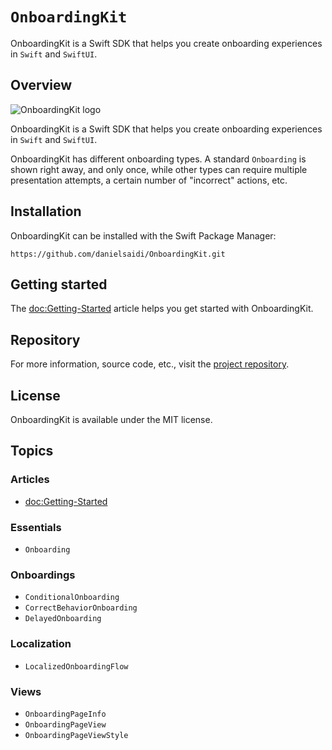 # ``OnboardingKit``

OnboardingKit is a Swift SDK that helps you create onboarding experiences in `Swift` and `SwiftUI`.



## Overview

![OnboardingKit logo](Logo.png)

OnboardingKit is a Swift SDK that helps you create onboarding experiences in `Swift` and `SwiftUI`.

OnboardingKit has different onboarding types. A standard ``Onboarding`` is shown right away, and only once, while other types can require multiple presentation attempts, a certain number of "incorrect" actions, etc. 



## Installation

OnboardingKit can be installed with the Swift Package Manager:

```
https://github.com/danielsaidi/OnboardingKit.git
```



## Getting started

The <doc:Getting-Started> article helps you get started with OnboardingKit.



## Repository

For more information, source code, etc., visit the [project repository](https://github.com/danielsaidi/OnboardingKit).



## License

OnboardingKit is available under the MIT license.



## Topics

### Articles

- <doc:Getting-Started>

### Essentials

- ``Onboarding``

### Onboardings

- ``ConditionalOnboarding``
- ``CorrectBehaviorOnboarding``
- ``DelayedOnboarding``

### Localization

- ``LocalizedOnboardingFlow``

### Views

- ``OnboardingPageInfo``
- ``OnboardingPageView``
- ``OnboardingPageViewStyle``

